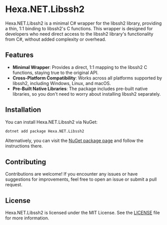 # Hexa.NET.Libssh2

Hexa.NET.Libssh2 is a minimal C# wrapper for the libssh2 library, providing a thin, 1:1 binding to libssh2's C functions. This wrapper is designed for developers who need direct access to the libssh2 library's functionality from C#, without added complexity or overhead.

## Features

- **Minimal Wrapper**: Provides a direct, 1:1 mapping to the libssh2 C functions, staying true to the original API.
- **Cross-Platform Compatibility**: Works across all platforms supported by libssh2, including Windows, Linux, and macOS.
- **Pre-Built Native Libraries**: The package includes pre-built native libraries, so you don't need to worry about installing libssh2 separately.

## Installation

You can install Hexa.NET.Libssh2 via NuGet:

```bash
dotnet add package Hexa.NET.Libssh2
```

Alternatively, you can visit the [NuGet package page](https://www.nuget.org/packages/Hexa.NET.Libssh2) and follow the instructions there.

## Contributing

Contributions are welcome! If you encounter any issues or have suggestions for improvements, feel free to open an issue or submit a pull request.

## License

Hexa.NET.Libssh2 is licensed under the MIT License. See the [LICENSE](https://github.com/HexaEngine/Hexa.NET.Libssh2/blob/master/LICENSE.txt) file for more information.
